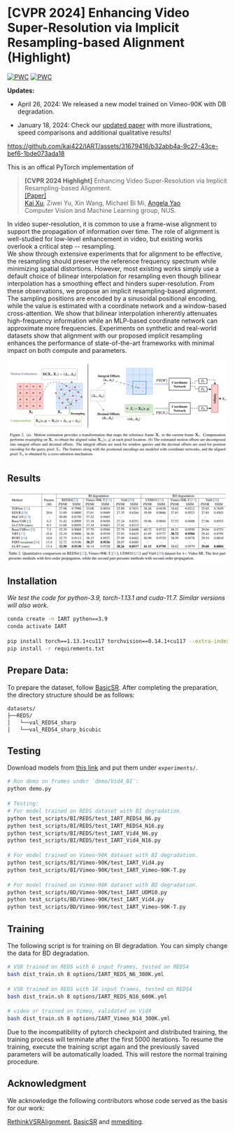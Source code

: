 # [CVPR 2024] Enhancing Video Super-Resolution via Implicit Resampling-based Alignment (Highlight)

[![PWC](https://img.shields.io/endpoint.svg?url=https://paperswithcode.com/badge/an-implicit-alignment-for-video-super/video-super-resolution-on-reds4-4x-upscaling)](https://paperswithcode.com/sota/video-super-resolution-on-reds4-4x-upscaling?p=an-implicit-alignment-for-video-super)
[![PWC](https://img.shields.io/endpoint.svg?url=https://paperswithcode.com/badge/an-implicit-alignment-for-video-super/video-super-resolution-on-vid4-4x-upscaling)](https://paperswithcode.com/sota/video-super-resolution-on-vid4-4x-upscaling?p=an-implicit-alignment-for-video-super)

**Updates:**
- April 26, 2024: We released a new model trained on Vimeo-90K with DB degradation.

- January 18, 2024: Check our [updated paper](https://github.com/kai422/IART/blob/main/arxiv.pdf) with more illustrations, speed comparisons and additional qualitative results!



https://github.com/kai422/IART/assets/31679416/b32abb4a-9c27-43ce-bef6-1bde073ada18


This is an offical PyTorch implementation of 


>**[CVPR 2024 Highlight]** Enhancing Video Super-Resolution via Implicit Resampling-based Alignment.  
[[Paper]](https://github.com/kai422/IART/blob/main/arxiv.pdf)       
[Kai Xu](https://kai422.github.io/), Ziwei Yu, Xin Wang, Michael Bi Mi, [Angela Yao](https://www.comp.nus.edu.sg/~ayao/)    
Computer Vision and Machine Learning group, NUS.   

In video super-resolution, it is common to use a frame-wise alignment to support the propagation of information over time.  The role of alignment is well-studied for low-level enhancement in video, but existing works overlook a critical step -- resampling.  
We show through extensive experiments that for alignment to be effective, the resampling should preserve the reference frequency spectrum while minimizing spatial distortions. 
However, most existing works simply use a default choice of bilinear interpolation for resampling even though bilinear interpolation has a smoothing effect and hinders super-resolution.
From these observations, we propose an implicit resampling-based alignment.  
The sampling positions are encoded by a sinusoidal positional encoding, while the value is estimated with a coordinate network and a window-based cross-attention. 
We show that bilinear interpolation inherently attenuates high-frequency information while an MLP-based coordinate network can approximate more frequencies.
Experiments on synthetic and real-world datasets show that alignment with our proposed implicit resampling enhances the performance of state-of-the-art frameworks with minimal impact on both compute and parameters.

<p align="center">
  <img width="800" src="method.png">
</p>



## Results 
<p align="center">
  <img width="800" src="results.png">
</p>


## Installation

*We test the code for python-3.9, torch-1.13.1 and cuda-11.7. Similar versions will also work.*

```bash
conda create -n IART python==3.9
conda activate IART

pip install torch==1.13.1+cu117 torchvision==0.14.1+cu117 --extra-index-url https://download.pytorch.org/whl/cu117
pip install -r requirements.txt
```
## Prepare Data:

To prepare the dataset, follow [BasicSR](https://github.com/XPixelGroup/BasicSR/blob/master/docs/DatasetPreparation.md#Video-Super-Resolution). After completing the preparation, the directory structure should be as follows: 

```
datasets/
├──REDS/
│   └──val_REDS4_sharp
│   └──val_REDS4_sharp_bicubic
```

## Testing

Download models from [this link](https://drive.google.com/drive/folders/1MIUK37Izc4IcA_a3eSH-21EXOZO5G5qU?usp=sharing) and put them under `experiments/`.

```bash
# Run demo on frames under `demo/Vid4_BI`:
python demo.py

# Testing:
# For model trained on REDS dataset with BI degradation. 
python test_scripts/BI/REDS/test_IART_REDS4_N6.py
python test_scripts/BI/REDS/test_IART_REDS4_N16.py
python test_scripts/BI/REDS/test_IART_Vid4_N6.py
python test_scripts/BI/REDS/test_IART_Vid4_N16.py

# For model trained on Vimeo-90K dataset with BI degradation. 
python test_scripts/BI/Vimeo-90K/test_IART_Vid4.py
python test_scripts/BI/Vimeo-90K/test_IART_Vimeo-90K-T.py

# For model trained on Vimeo-90K dataset with BD degradation.
python test_scripts/BD/Vimeo-90K/test_IART_UDM10.py
python test_scripts/BD/Vimeo-90K/test_IART_Vid4.py
python test_scripts/BD/Vimeo-90K/test_IART_Vimeo-90K-T.py
```

## Training

The following script is for training on BI degradation. You can simply change the data for BD degradation.

```bash
# VSR trained on REDS with 6 input frames, tested on REDS4
bash dist_train.sh 8 options/IART_REDS_N6_300K.yml

# VSR trained on REDS with 16 input frames, tested on REDS4
bash dist_train.sh 8 options/IART_REDS_N16_600K.yml

# video sr trained on Vimeo, validated on Vid4
bash dist_train.sh 8 options/IART_Vimeo_N14_300K.yml
```

Due to the incompatibility of pytorch checkpoint and distributed training, the training process will terminate after the first 5000 iterations. To resume the training, execute the training script again and the previously saved parameters will be automatically loaded. This will restore the normal training procedure.



## Acknowledgment
We acknowledge the following contributors whose code served as the basis for our work:

[RethinkVSRAlignment](https://github.com/XPixelGroup/RethinkVSRAlignment), [BasicSR](https://github.com/XPixelGroup/BasicSR) and [mmediting](https://github.com/open-mmlab/mmediting).
